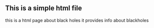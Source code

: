 ## This is a simple html file

this is a html page about black holes
it provides info about blackholes